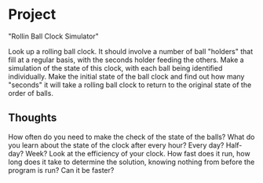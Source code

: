 Project
=======

"Rollin Ball Clock Simulator"

Look up a rolling ball clock.  It should involve a number of ball "holders" that fill at a regular basis, with the seconds holder feeding the others.  Make a simulation of the state of this clock, with each ball being identified individually.  Make the initial state of the ball clock and find out how many "seconds" it will take a rolling ball clock to return to the original state of the order of balls.

Thoughts
--------

How often do you need to make the check of the state of the balls?
What do you learn about the state of the clock after every hour?  Every day?  Half-day?  Week?
Look at the efficiency of your clock.  How fast does it run, how long does it take to determine the solution, knowing nothing from before the program is run?  Can it be faster?
